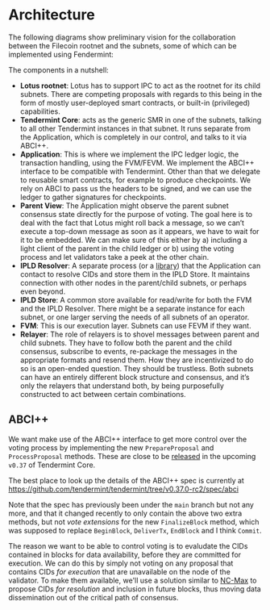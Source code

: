 # Architecture

The following diagrams show preliminary vision for the collaboration between the Filecoin rootnet and the subnets,
some of which can be implemented using Fendermint:

The components in a nutshell:
* __Lotus rootnet__: Lotus has to support IPC to act as the rootnet for its child subnets. There are competing proposals with regards to this being in the form of mostly user-deployed smart contracts, or built-in (privileged) capabilities.
* __Tendermint Core__: acts as the generic SMR in one of the subnets, talking to all other Tendermint instances in that subnet. It runs separate from the Application, which is completely in our control, and talks to it via ABCI++.
* __Application__: This is where we implement the IPC ledger logic, the transaction handling, using the FVM/FEVM. We implement the ABCI++ interface to be compatible with Tendermint. Other than that we delegate to reusable smart contracts, for example to produce checkpoints. We rely on ABCI to pass us the headers to be signed, and we can use the ledger to gather signatures for checkpoints.
* __Parent View__: The Application might observe the parent subnet consensus state directly for the purpose of voting. The goal here is to deal with the fact that Lotus might roll back a message, so we can’t execute a top-down message as soon as it appears, we have to wait for it to be embedded. We can make sure of this either by a) including a light client of the parent in the child ledger or b) using the voting process and let validators take a peek at the other chain.
* __IPLD Resolver__: A separate process (or a [library](https://github.com/consensus-shipyard/ipc-ipld-resolver)) that the Application can contact to resolve CIDs and store them in the IPLD Store. It maintains connection with other nodes in the parent/child subnets, or perhaps even beyond.
* __IPLD Store__: A common store available for read/write for both the FVM and the IPLD Resolver. There might be a separate instance for each subnet, or one larger serving the needs of all subnets of an operator.
* __FVM__: This is our execution layer. Subnets can use FEVM if they want.
* __Relayer__: The role of relayers is to shovel messages between parent and child subnets. They have to follow both the parent and the child consensus, subscribe to events, re-package the messages in the appropriate formats and resend them. How they are incentivized to do so is an open-ended question. They should be trustless. Both subnets can have an entirely different block structure and consensus, and it’s only the relayers that understand both, by being purposefully constructed to act between certain combinations.

## ABCI++

We want make use of the ABCI++ interface to get more control over the voting process by implementing the new `PrepareProposal` and `ProcessProposal` methods. These are close to be [released](https://github.com/tendermint/tendermint/issues/9053) in the upcoming `v0.37` of Tendermint Core.

The best place to look up the details of the ABCI++ spec is currently at https://github.com/tendermint/tendermint/tree/v0.37.0-rc2/spec/abci

Note that the spec has previously been under the `main` branch but not any more, and that it changed recently to only contain the above two extra methods, but not _vote extensions_ for the new `FinalizeBlock` method, which was supposed to replace `BeginBlock`, `DeliverTx`, `EndBlock` and I think `Commit`.

The reason we want to be able to control voting is to evaludate the CIDs contained in blocks for data availability, before they are committed for execution. We can do this by simply not voting on any proposal that contains CIDs _for execution_ that are unavailable on the node of the validator. To make them available, we'll use a solution similar to [NC-Max](https://eprint.iacr.org/2020/1101) to propose CIDs _for resolution_ and inclusion in future blocks, thus moving data dissemination out of the critical path of consensus.
